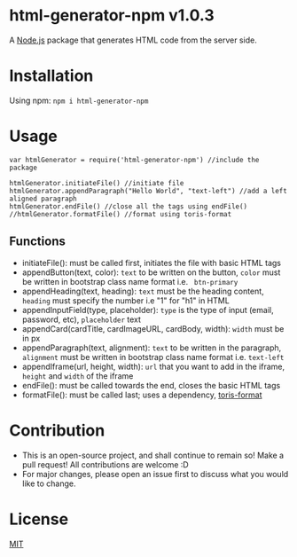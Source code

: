 # html-generator-npm v1.0.3

A [Node.js](https://nodejs.org/) package that generates HTML code from the server side.

# Installation

Using npm: `npm i html-generator-npm`

# Usage

```
var htmlGenerator = require('html-generator-npm') //include the package

htmlGenerator.initiateFile() //initiate file
htmlGenerator.appendParagraph("Hello World", "text-left") //add a left aligned paragraph
htmlGenerator.endFile() //close all the tags using endFile()
//htmlGenerator.formatFile() //format using toris-format
```

## Functions

- initiateFile(): must be called first, initiates the file with basic HTML tags
- appendButton(text, color): `text` to be written on the button, `color` must be written in bootstrap class name format i.e. ` btn-primary`
- appendHeading(text, heading): `text` must be the heading content, `heading` must specify the number i.e "1" for "h1" in HTML
- appendInputField(type, placeholder): `type` is the type of input (email, password, etc), `placeholder` text
- appendCard(cardTitle, cardImageURL, cardBody, width): `width` must be in px
- appendParagraph(text, alignment): `text` to be written in the paragraph, `alignment` must be written in bootstrap class name format i.e. `text-left`
- appendIframe(url, height, width): `url` that you want to add in the iframe, `height` and `width` of the iframe
- endFile(): must be called towards the end, closes the basic HTML tags
- formatFile(): must be called last; uses a dependency, [toris-format](https://www.npmjs.com/package/toris-format)

# Contribution

- This is an open-source project, and shall continue to remain so!
Make a pull request! All contributions are welcome :D
- For major changes, please open an issue first to discuss what you would like to change.

# License

[MIT](LICENSE)

